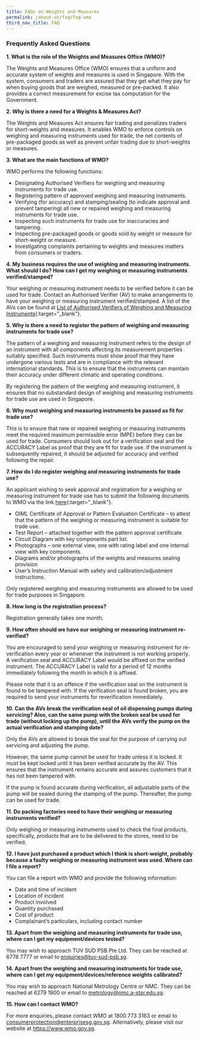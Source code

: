 ```yaml
---
title: FAQs on Weights and Measures 
permalink: /about-us/faq/faq-wmo
third_nav_title: FAQ
---
```


### Frequently Asked Questions

**1. What is the role of the Weights and Measures Office (WMO)?**

The Weights and Measures Office (WMO) ensures that a uniform and accurate system of weights and measures is used in Singapore. With the system, consumers and traders are assured that they get what they pay for when buying goods that are weighed, measured or pre-packed. It also provides a correct measurement for excise tax computation for the Government.

**2. Why is there a need for a Weights & Measures Act?**

The Weights and Measures Act ensures fair trading and penalizes traders for short-weights and measures. It enables WMO to enforce controls on weighing and measuring instruments used for trade, the net contents of pre-packaged goods as well as prevent unfair trading due to short-weights or measures.

**3. What are the main functions of WMO?**

WMO performs the following functions:

- Designating Authorised Verifiers for weighing and measuring instruments for trade use.
- Registering pattern of approved weighing and measuring instruments.
- Verifying (for accuracy) and stamping/sealing (to indicate approval and prevent tampering) all new or repaired weighing and measuring instruments for trade use.
- Inspecting such instruments for trade use for inaccuracies and tampering.
- Inspecting pre-packaged goods or goods sold by weight or measure for short-weight or measure.
- Investigating complaints pertaining to weights and measures matters from consumers or traders.

**4. My business requires the use of weighing and measuring instruments. What should I do? How can I get my weighing or measuring instruments verified/stamped?**

Your weighing or measuring instrument needs to be verified before it can be used for trade. Contact an Authorised Verifier (AV) to make arrangements to have your weighing or measuring instrument verified/stamped. A list of the AVs can be found at [List of Authorised Verifiers of Weighing and Measuring Instruments][1]{:target="_blank"}.

[1]:/files/businesses/authorised-verifiers-list.pdf

**5. Why is there a need to register the pattern of weighing and measuring instruments for trade use?**

The pattern of a weighing and measuring instrument refers to the design of an instrument with all components affecting its measurement properties suitably specified. Such instruments must show proof that they have undergone various tests and are in compliance with the relevant international standards. This is to ensure that the instruments can maintain their accuracy under different climatic and operating conditions.

By registering the pattern of the weighing and measuring instrument, it ensures that no substandard design of weighing and measuring instruments for trade use are used in Singapore.

**6. Why must weighing and measuring instruments be passed as fit for trade use?**

This is to ensure that new or repaired weighing or measuring instruments meet the required maximum permissible error (MPE) before they can be used for trade. Consumers should look out for a verification seal and the ACCURACY Label as proof that they are fit for trade use. If the instrument is subsequently repaired, it should be adjusted for accuracy and verified following the repair. 

**7. How do I do register weighing and measuring instruments for trade use?**

An applicant wishing to seek approval and registration for a weighing or measuring instrument for trade use has to submit the following documents to WMO via the link [here][2]{:target="_blank"}.
 
* OIML Certificate of Approval or Pattern Evaluation Certificate – to attest that the pattern of the weighing or measuring instrument is suitable for trade use. 
* Test Report – attached together with the pattern approval certificate. 
* Circuit Diagram with key components part list. 
* Photographs – one external view, one with rating label and one internal view with key components. 
* Diagrams and/or photographs of the weights and measures sealing provision 
* User’s Instruction Manual with safety and calibration/adjustment instructions. 

Only registered weighing and measuring instruments are allowed to be used for trade purposes in Singapore.

[2]:https://cpsa.enterprisesg.gov.sg/totalagility/forms/cpssite/PublicTermsAndCondition.form?STR_FORM=PatternRegistration%20Submit.form

**8. How long is the registration process?**
 
Registration generally takes one month. 

**9. How often should we have our weighing or measuring instrument re-verified?**

You are encouraged to send your weighing or measuring instrument for re-verification every year or whenever the instrument is not working properly. A verification seal and ACCURACY Label would be affixed on the verified instrument. The ACCURACY Label is valid for a period of 12 months immediately following the month in which it is affixed. 

Please note that it is an offence if the verification seal on the instrument is found to be tampered with. If the verification seal is found broken, you are required to send your instruments for reverification immediately. 

**10. Can the AVs break the verification seal of oil dispensing pumps during servicing? Also, can the same pump with the broken seal be used for trade (without locking up the pump), until the AVs verify the pump on the actual verification and stamping date?**
 
Only the AVs are allowed to break the seal for the purpose of carrying out servicing and adjusting the pump. 

However, the same pump cannot be used for trade unless it is locked. It must be kept locked until it has been verified accurate by the AV. This ensures that the instrument remains accurate and assures customers that it has not been tampered with. 

If the pump is found accurate during verification, all adjustable parts of the pump will be sealed during the stamping of the pump. Thereafter, the pump can be used for trade. 

**11. Do packing factories need to have their weighing or measuring instruments verified?** 

Only weighing or measuring instruments used to check the final products, specifically, products that are to be delivered to the stores, need to be verified. 

**12. I have just purchased a product which I think is short-weight, probably because a faulty weighing or measuring instrument was used. Where can I file a report?**
 
You can file a report with WMO and provide the following information: 
* Date and time of incident 
* Location of incident 
* Product involved 
* Quantity purchased 
* Cost of product 
* Complainant’s particulars, including contact number

**13. Apart from the weighing and measuring instruments for trade use, where can I get my equipment/devices tested?** 

You may wish to approach TUV SUD PSB Pte Ltd. They can be reached at 6778 7777 or email to <enquiries@tuv-sud-psb.sg>. 

**14. Apart from the weighing and measuring instruments for trade use, where can I get my equipment/devices/reference weights calibrated?**

You may wish to approach National Metrology Centre or NMC. They can be reached at 6279 1900 or email to <metrology@nmc.a-star.edu.sg>. 

**15. How can I contact WMO?** 

For more enquiries, please contact WMO at 1800 773 3163 or email to <consumerprotection@enterprisesg.gov.sg>. Alternatively, please visit our website at <https://www.wmo.gov.sg>.


